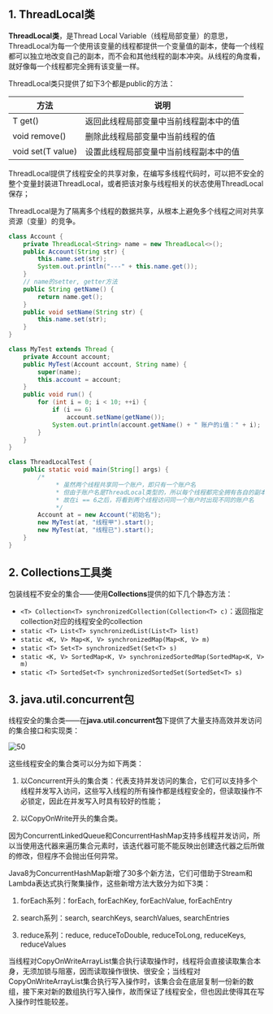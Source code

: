 ## 1. ThreadLocal类

**ThreadLocal类**，是Thread Local Variable（线程局部变量）的意思，ThreadLocal为每一个使用该变量的线程都提供一个变量值的副本，使每一个线程都可以独立地改变自己的副本，而不会和其他线程的副本冲突。从线程的角度看，就好像每一个线程都完全拥有该变量一样。

ThreadLocal类只提供了如下3个都是public的方法：

| 方法               | 说明                                   |
| ------------------ | -------------------------------------- |
| T  get()           | 返回此线程局部变量中当前线程副本中的值 |
| void  remove()     | 删除此线程局部变量中当前线程的值       |
| void  set(T value) | 设置此线程局部变量中当前线程副本中的值 |

ThreadLocal提供了线程安全的共享对象，在编写多线程代码时，可以把不安全的整个变量封装进ThreadLocal，或者把该对象与线程相关的状态使用ThreadLocal保存；

ThreadLocal是为了隔离多个线程的数据共享，从根本上避免多个线程之间对共享资源（变量）的竞争。

```java
class Account {
    private ThreadLocal<String> name = new ThreadLocal<>();
    public Account(String str) {
        this.name.set(str);
        System.out.println("---" + this.name.get());
    }
    // name的setter, getter方法
    public String getName() {
        return name.get();
    }
    public void setName(String str) {
        this.name.set(str);
    }
}

class MyTest extends Thread {
    private Account account;
    public MyTest(Account account, String name) {
        super(name);
        this.account = account;
    }
    public void run() {
        for (int i = 0; i < 10; ++i) {
            if (i == 6)
                account.setName(getName());
            System.out.println(account.getName() + " 账户的i值：" + i);
        }
    }
}

class ThreadLocalTest {
    public static void main(String[] args) {
        /*
	         * 虽然两个线程共享同一个账户，即只有一个账户名
	         * 但由于账户名是ThreadLocal类型的，所以每个线程都完全拥有各自的副本
	         * 故在i == 6之后，将看到两个线程访问同一个账户时出现不同的账户名
	         */
        Account at = new Account("初始名");
        new MyTest(at, "线程甲").start();
        new MyTest(at, "线程已").start();
    }
}
```

## 2. Collections工具类

包装线程不安全的集合——使用**Collections**提供的如下几个静态方法：

- `<T> Collection<T> synchronizedCollection(Collection<T> c)`：返回指定collection对应的线程安全的collection
- `static <T> List<T> synchronizedList(List<T> list)`
- `static <K, V> Map<K, V> synchronizedMap(Map<K, V> m)`
- `static <T> Set<T> synchronizedSet(Set<T> s)`
- `static <K, V> SortedMap<K, V> synchronizedSortedMap(SortedMap<K, V> m)`
- `static <T> SortedSet<T> synchronizedSortedSet(SortedSet<T> s)`

## 3. java.util.concurrent包

线程安全的集合类——在**java.util.concurrent包**下提供了大量支持高效并发访问的集合接口和实现类：

![50](https://chua-n.gitee.io/figure-bed/notebook/Java/50.png)

这些线程安全的集合类可以分为如下两类：

1. 以Concurrent开头的集合类：代表支持并发访问的集合，它们可以支持多个线程并发写入访问，这些写入线程的所有操作都是线程安全的，但读取操作不必锁定，因此在并发写入时具有较好的性能；

2. 以CopyOnWrite开头的集合类。

因为ConcurrentLinkedQueue和ConcurrentHashMap支持多线程并发访问，所以当使用迭代器来遍历集合元素时，该迭代器可能不能反映出创建迭代器之后所做的修改，但程序不会抛出任何异常。

Java8为ConcurrentHashMap新增了30多个新方法，它们可借助于Stream和Lambda表达式执行聚集操作，这些新增方法大致分为如下3类：

1. forEach系列：forEach,      forEachKey, forEachValue, forEachEntry

2. search系列：search,      searchKeys, searchValues, searchEntries

3. reduce系列：reduce,      reduceToDouble, reduceToLong, reduceKeys, reduceValues

当线程对CopyOnWriteArrayList集合执行读取操作时，线程将会直接读取集合本身，无须加锁与阻塞，因而读取操作很快、很安全；当线程对CopyOnWriteArrayList集合执行写入操作时，该集合会在底层复制一份新的数组，接下来对新的数组执行写入操作，故而保证了线程安全，但也因此使得其在写入操作时性能较差。